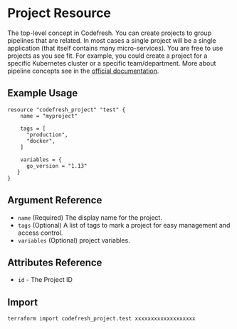 # Project Resource

The top-level concept in Codefresh. You can create projects to group pipelines that are related. In most cases a single project will be a single application (that itself contains many micro-services). You are free to use projects as you see fit. For example, you could create a project for a specific Kubernetes cluster or a specific team/department.
More about pipeline concepts see in the [official documentation](https://codefresh.io/docs/docs/configure-ci-cd-pipeline/pipelines/#pipeline-concepts).

## Example Usage

```hcl
resource "codefresh_project" "test" {
    name = "myproject"

    tags = [
      "production",
      "docker",
    ]

    variables = {
      go_version = "1.13"
   }
}
```

## Argument Reference

- `name` (Required) The display name for the project.
- `tags` (Optional) A list of tags to mark a project for easy management and access control.
- `variables` (Optional) project variables.

## Attributes Reference

- `id` - The Project ID

## Import

```sh
terraform import codefresh_project.test xxxxxxxxxxxxxxxxxxx
```
